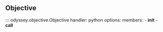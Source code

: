 ## **Objective**
::: odyssey.objective.Objective
    handler: python
    options:
        members:
            - __init__
            - __call__